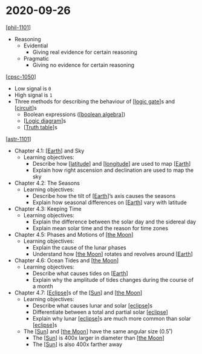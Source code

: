# 2020-09-26

[[phil-1101]]

- Reasoning
  - Evidential
    - Giving real evidence for certain reasoning
  - Pragmatic
    - Giving no evidence for certain reasoning

[[cpsc-1050]]

- Low signal is `0`
- High signal is `1`
- Three methods for describing the behaviour of [[logic gate]]s and [[circuit]]s
  - Boolean expressions ([[boolean algebra]])
  - [[Logic diagram]]s
  - [[Truth table]]s

[[astr-1101]]

- Chapter 4.1: [[Earth]] and Sky
  - Learning objectives:
    - Describe how [[latitude]] and [[longitude]] are used to map [[Earth]]
    - Explain how right ascension and declination are used to map the sky
- Chapter 4.2: The Seasons
  - Learning objectives:
    - Describe how the tilt of [[Earth]]’s axis causes the seasons
    - Explain how seasonal differences on [[Earth]] vary with latitude
- Chapter 4.3: Keeping Time
  - Learning objectives:
    - Explain the difference between the solar day and the sidereal day
    - Explain mean solar time and the reason for time zones
- Chapter 4.5: Phases and Motions of [[the Moon]]
  - Learning objectives:
    - Explain the cause of the lunar phases
    - Understand how [[the Moon]] rotates and revolves around [[Earth]]
- Chapter 4.6: Ocean Tides and [[the Moon]]
  - Learning objectives:
    - Describe what causes tides on [[Earth]]
    - Explain why the amplitude of tides changes during the course of a month
- Chapter 4.7: [[Eclipse]]s of the [[Sun]] and [[the Moon]]
  - Learning objectives:
    - Describe what causes lunar and solar [[eclipse]]s
    - Differentiate between a total and partial solar [[eclipse]]
    - Explain why lunar [[eclipse]]s are much more common than solar [[eclipse]]s
  - The [[Sun]] and [[the Moon]] have the same angular size (0.5˚)
    - The [[Sun]] is 400x larger in diameter than [[the Moon]]
    - The [[Sun]] is also 400x farther away

[//begin]: # "Autogenerated link references for markdown compatibility"
[phil-1101]: phil-1101 "PHIL 1101 - Intro to Philosophy: Knowledge and Reality"
[cpsc-1050]: cpsc-1050 "CPSC 1050 - Introduction to Computer Science"
[logic gate]: logic-gate "Logic Gates"
[circuit]: circuit "Circuit"
[boolean algebra]: boolean-algebra "Boolean Algebra"
[Logic diagram]: logic-diagram "Logic Diagram"
[Truth table]: truth-table "Truth Table"
[astr-1101]: astr-1101 "ASTR 1101 - Intro to the Solar System"
[Earth]: earth "Earth 🜨"
[latitude]: latitude "Latitude"
[longitude]: longitude "Longitude"
[the Moon]: the-moon "The Moon"
[eclipse]: eclipse "Eclipse"
[Sun]: sun "Sun"
[//end]: # "Autogenerated link references"